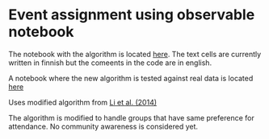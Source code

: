 # Event assignment using observable notebook

The notebook with the algorithm is located [here](https://beta.observablehq.com/@altesmi/event-assignment).
The text cells are currently written in finnish but the comeents in the code are in english.

A notebook where the new algorithm is tested against real data is located [here](https://observablehq.com/@altesmi/event-assignment-with-real-data)

Uses modified algorithm from [Li et al. (2014)](https://www.cs.ucsb.edu/~klee/papers/On_Social_Event_Organization_papers.pdf)

The algorithm is modified to handle groups that have same preference for attendance. No community awareness is considered yet.


